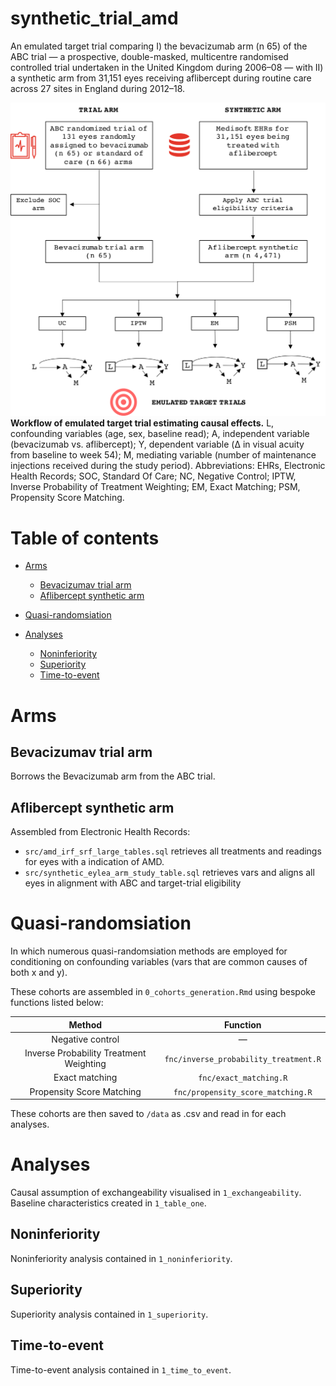 # synthetic_trial_amd

An emulated target trial comparing I) the bevacizumab arm (n 65) of the ABC trial &mdash; a prospective, double-masked, multicentre randomised controlled trial undertaken in the United Kingdom during 2006–08 &mdash; with II) a synthetic arm from 31,151 eyes receiving aflibercept during routine care across 27 sites in England during 2012–18.

![Study design](/fig_1_readme.png)
**Workflow of emulated target trial estimating causal effects.** L, confounding variables (age, sex, baseline read); A, independent variable (bevacizumab vs. aflibercept); Y, dependent variable (Δ in visual acuity from baseline to week 54); M, mediating variable (number of maintenance injections received during the study period). Abbreviations: EHRs, Electronic Health Records; SOC, Standard Of Care; NC, Negative Control; IPTW, Inverse Probability of Treatment Weighting; EM, Exact Matching; PSM, Propensity Score Matching.

# Table of contents

- [Arms](#arms)
  * [Bevacizumav trial arm](#bevacizumav-trial-arm)
  * [Aflibercept synthetic arm](#aflibercept-synthetic-arm)
  
- [Quasi-randomsiation](#quasi-randomsiation)

- [Analyses](#analyses)
  * [Noninferiority](#noninferiority)
  * [Superiority](#superiority)
  * [Time-to-event](#time-to-event)

# Arms
## Bevacizumav trial arm 

Borrows the Bevacizumab arm from the ABC trial.

## Aflibercept synthetic arm 

Assembled from Electronic Health Records:

* `src/amd_irf_srf_large_tables.sql` retrieves all treatments and readings for eyes with a indication of AMD.
* `src/synthetic_eylea_arm_study_table.sql` retrieves vars and aligns all eyes in alignment with ABC and target-trial eligibility

# Quasi-randomsiation

In which numerous quasi-randomsiation methods are employed for conditioning on confounding variables (vars that are common causes of both x and y).

These cohorts are assembled in `0_cohorts_generation.Rmd` using bespoke functions listed below:

| Method | Function |
|:--------:|:----------:|
| Negative control | &mdash; |
| Inverse Probability Treatment Weighting | `fnc/inverse_probability_treatment.R` |
| Exact matching | `fnc/exact_matching.R`|
| Propensity Score Matching | `fnc/propensity_score_matching.R`|

These cohorts are then saved to `/data` as .csv and read in for each analyses.

# Analyses

Causal assumption of exchangeability visualised in `1_exchangeability`.
Baseline characteristics created in `1_table_one`.

## Noninferiority

Noninferiority analysis contained in `1_noninferiority`.

## Superiority

Superiority analysis contained in `1_superiority`.

## Time-to-event

Time-to-event analysis contained in `1_time_to_event`.
